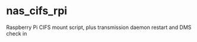 nas_cifs_rpi
============

Raspberry Pi CIFS mount script, plus transmission daemon restart and DMS check in
